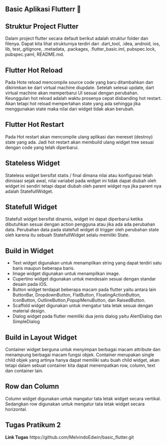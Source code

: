 ## __Basic Aplikasi Flutterr__ :art:

## Struktur Project Flutter
Dalam project flutter secara default berikut adalah struktur folder dan filenya. Dapat kita lihat strukturnya terdiri dari .dart_tool, .idea, android, ios, lib, test,.gitignore, .metadata, .packages, .flutter_basic.iml, pubspec.lock, pubspec.yaml, README.md.

## Flutter Hot Reload

Pada Hote reload mencompile source code yang baru ditambahkan dan dikirimkan ke dart virtual machine diupdate. Setelah selesai update, dart virtual machine akan memperbarui UI sesuai dengan perubahan. Keunggulan hot reload adalah waktu prosenya cepat disbanding hot restart. Akan tetapi hot reload mempertahan state yang ada sehingga jika menggunakan state maka nilai dari widget tidak akan berubah.

## Flutter Hot Restart

Pada Hot restart akan mencompile ulang aplikasi dan mereset (destroy) state yang ada. Jadi hot restart akan membuild ulang widget tree sesuai dengan code yang telah diperbarui.

## Stateless Widget

Stateless widget bersifat statis / final dimana nilai atau konfigurasi telah diinisiasi sejak awal, nilai variabel pada widget ini tidak dapat diubah oleh widget ini sendiri tetapi dapat diubah oleh parent widget nya jika parent nya adalah StatefullWidget.

## Statefull Widget

Statefull widget bersifat dinamis, widget ini dapat diperbarui ketika dibutuhkan sesuai dengan action pengguna atau jika ada ada perubahan data. Perubahan data pada statefull widget di trigger oleh perubahan state oleh karena itu sebuah StatefullWidget selalu memiliki State.

## Build in Widget

- Text widget digunakan untuk menampilkan string yang dapat terdiri satu baris maupun beberapa baris. 
- Image widget digunakan untuk menampilkan image.
- Cupertino widget digunakan untuk mendesain sesuai dengan standar desain pada iOS.
- Button widget terdapat beberapa macam pada flutter yaitu antara lain ButtonBar, DropdownButton, FlatButton, FloatingActionButton, IconButton, OutlineButton,PopupMenuButton, dan RaisedButton.
- Scaffold widget digunakan untuk mengatur tata letak sesuai dengan material design.
- Dialog widget pada flutter memiliki dua jenis dialog yaitu AlertDialog dan SimpleDialog

## Build in Layout Widget

Container widget berguna untuk menyimpan berbagai macam attribute dan menampung berbagai macam fungsi objek. Container merupakan single child objek yang artinya hanya dapat memiliki satu buah child widget, akan tetapi dalam sebuat container kita dapat menempatkan row, column, text dan container lain.

## Row dan Column

Column widget digunakan untuk mangatur tata letak widget secara vertikal. Sedangkan row digunakan untuk mengatur tata letak widget secara horizontal.

<h2>Tugas Pratikum 2</h2>
<b>Link Tugas</b>
https://github.com/MelvindoEdwin/basic_flutter.git